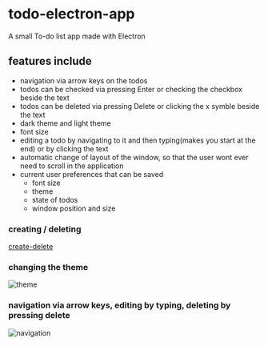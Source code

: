 # todo-electron-app
A small To-do list app made with Electron

## features include
- navigation via arrow keys on the todos
- todos can be checked via pressing Enter or checking the checkbox beside the text
- todos can be deleted via pressing Delete or clicking the x symble beside the text
- dark theme and light theme
- font size
- editing a todo by navigating to it and then typing(makes you start at the end) or by clicking the text
- automatic change of layout of the window, so that the user wont ever need to scroll in the application
- current user preferences that can be saved 
  - font size
  - theme
  - state of todos
  - window position and size


### creating / deleting 
[create-delete](https://user-images.githubusercontent.com/42973395/137411021-565daca0-93fe-48f0-adbd-ce6a74571541.gif)

### changing the theme
![theme](https://user-images.githubusercontent.com/42973395/137411057-76e3dd0b-84a3-4bf3-b91b-f1a3931ed418.gif)

  
### navigation via arrow keys, editing by typing, deleting by pressing delete 
![navigation](https://user-images.githubusercontent.com/42973395/137411065-b6ee4626-a6b6-4ccf-afd6-0a832e22bbec.gif)
